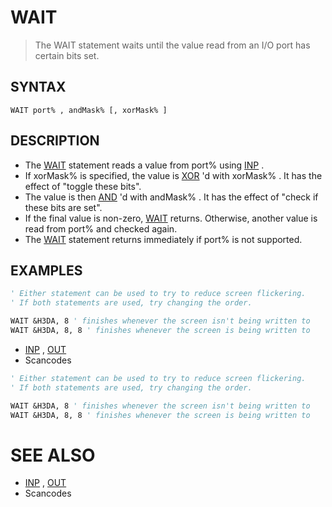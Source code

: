 # WAIT
> The WAIT statement waits until the value read from an I/O port has certain bits set.

## SYNTAX
`WAIT port% , andMask% [, xorMask% ]`

## DESCRIPTION
* The [WAIT](WAIT.md) statement reads a value from port% using [INP](INP.md) .
* If xorMask% is specified, the value is [XOR](XOR.md) 'd with xorMask% . It has the effect of "toggle these bits".
* The value is then [AND](AND.md) 'd with andMask% . It has the effect of "check if these bits are set".
* If the final value is non-zero, [WAIT](WAIT.md) returns. Otherwise, another value is read from port% and checked again.
* The [WAIT](WAIT.md) statement returns immediately if port% is not supported.


## EXAMPLES

```vb
' Either statement can be used to try to reduce screen flickering.
' If both statements are used, try changing the order.

WAIT &H3DA, 8 ' finishes whenever the screen isn't being written to
WAIT &H3DA, 8, 8 ' finishes whenever the screen is being written to
```

* [INP](INP.md) , [OUT](OUT.md)
* Scancodes

```vb
' Either statement can be used to try to reduce screen flickering.
' If both statements are used, try changing the order.

WAIT &H3DA, 8 ' finishes whenever the screen isn't being written to
WAIT &H3DA, 8, 8 ' finishes whenever the screen is being written to
```



# SEE ALSO
* [INP](INP.md) , [OUT](OUT.md)
* Scancodes

